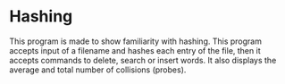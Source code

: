 # Hashing
This program is made to show familiarity with hashing. This program accepts input of a filename and hashes each entry of the file, then it accepts commands to delete, search or insert words. It also displays the average and total number of collisions (probes).
